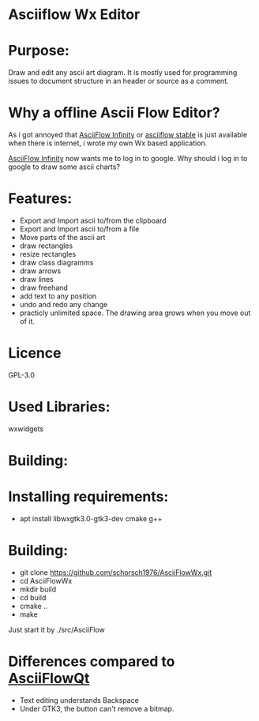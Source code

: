 Asciiflow Wx Editor
===================

Purpose:
========
Draw and edit any ascii art diagram.
It is mostly used for programming issues to document structure in an header or source as a comment.

Why a offline Ascii Flow Editor?
================================

As i got annoyed that [AsciiFlow Infinity](http://asciiflow.com/) or [asciiflow stable](http://stable.ascii-flow.appspot.com/#Draw) is just available when there is internet, i wrote my own Wx based application.

[AsciiFlow Infinity](http://asciiflow.com/) now wants me to log in to google. Why should i log in to google to draw some ascii charts?

Features:
=========
- Export and Import ascii to/from the clipboard
- Export and Import ascii to/from a file
- Move parts of the ascii art
- draw rectangles
- resize rectangles
- draw class diagramms
- draw arrows
- draw lines
- draw freehand
- add text to any position
- undo and redo any change
- practicly unlimited space. The drawing area grows when you move out of it.

Licence
=======
GPL-3.0

Used Libraries:
===============
wxwidgets

Building:
=========

Installing requirements:
========================
- apt install libwxgtk3.0-gtk3-dev cmake g++

Building:
=========
- git clone https://github.com/schorsch1976/AsciiFlowWx.git
- cd AsciiFlowWx
- mkdir build
- cd build
- cmake ..
- make

Just start it by ./src/AsciiFlow

Differences compared to [AsciiFlowQt](https://github.com/schorsch1976/AsciiFlowQT.git)
====================================
- Text editing understands Backspace
- Under GTK3, the button can't remove a bitmap.
